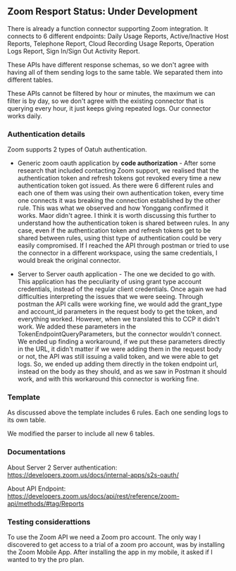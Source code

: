 <h2>Zoom Resport Status: Under Development</h2>

There is already a function connector supporting Zoom integration. 
It connects to 6 different endpoints: Daily Usage Reports, Active/Inactive Host Reports, Telephone Report, Cloud Recording Usage Reports, Operation Logs Report, Sign In/Sign Out Activity Report.

These APIs have different response schemas, so we don't agree with having all of them sending logs to the same table. We separated them into different tables. 

These APIs cannot be filtered by hour or minutes, the maximum we can filter is by day, so we don't agree with the existing connector that is querying every hour, it just keeps giving repeated logs.
Our connector works daily.

<h3>Authentication details</h3>
Zoom supports 2 types of Oatuh authentication. 

* Generic zoom oauth application by **code authorization** - After some research that included contacting Zoom support, we realised that the authentication token and refresh tokens got revoked every time a new authentication token got issued. 
As there were 6 different rules and each one of them was using their own authentication token, every time one connects it was breaking the connection established by the other rule. 
This was what we observed and how Yonggang confirmed it works. Maor didn't agree. I think it is worth discussing this further to understand how the authentication token is shared between rules.
In any case, even if the authentication token and refresh tokens get to be shared between rules, using thist type of authentication could be very easily compromised. 
If I reached the API through postman or tried to use the connector in a different workspace, using the same credentials, I would break the original connector.

* Server to Server oauth application - The one we decided to go with. This application has the peculiarity of using grant type account credentials, instead of the regular client credentials. 
Once again we had difficulties interpreting the issues that we were seeing. Through postman the API calls were working fine, we would add the grant_type and account_id parameters in the request body to get the token, 
and everything worked. However, when we translated this to CCP it didn't work. We added these parameters in the TokenEndpointQueryParameters, but the connector wouldn't connect.
We ended up finding a workaround, if we put these parameters directly in the URL,
it didn't matter if we were adding them in the request body or not, the API was still issuing a valid token, and we were able to get logs.
So, we ended up adding them directly in the token endpoint url, instead on the body as they should, and as we saw in Postman it should work, and with this workaround this connector is working fine.

<h3>Template</h3>

As discussed above the template includes 6 rules. Each one sending logs to its own table.

We modified the parser to include all new 6 tables. 

<h3>Documentations </h3>

About Server 2 Server authentication: https://developers.zoom.us/docs/internal-apps/s2s-oauth/

About API Endpoint: https://developers.zoom.us/docs/api/rest/reference/zoom-api/methods/#tag/Reports


  
<h3>Testing considerattions</h3>

To use the Zoom API we need a Zoom pro account. The only way I discovered to get access to a trial of a zoom pro account, was by installing the Zoom Mobile App. 
After installing the app in my mobile, it asked if I wanted to try the pro plan.

